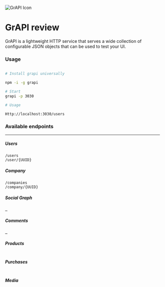 ![GrAPI Icon](https://github.com/alimxk/grapi/blob/main/grapi_medium.jpeg?raw=true)

# GrAPI review
GrAPI is a lightweight HTTP service that serves a wide collection of configurable JSON objects that can be used to test your UI.


### Usage

```sh

# Install grapi universally

npm -i -g grapi

# Start
grapi -p 3030

# Usage

Http://localhost:3030/users
```



### Available endpoints
---

##### Users

```
/users
/user/{UUID}
```


##### Company

```
/companies
/company/{UUID}
```


##### Social Graph

```
…
```


##### Comments

```
…
```


##### Products

```
```


##### Purchases

```
```


##### Media
```
```